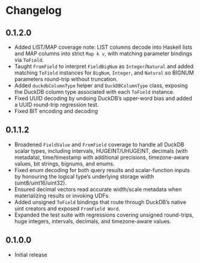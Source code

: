 # Changelog

## 0.1.2.0
- Added LIST/MAP coverage note: LIST columns decode into Haskell lists and MAP columns into strict `Map k v`, with matching parameter bindings via `ToField`.
- Taught `FromField` to interpret `FieldBigNum` as `Integer`/`Natural` and added matching `ToField` instances for `BigNum`, `Integer`, and `Natural` so BIGNUM parameters round-trip without truncation.
- Added `duckdbColumnType` helper and `DuckDBColumnType` class, exposing the DuckDB column type associated with each `ToField` instance.
- Fixed UUID decoding by undoing DuckDB’s upper-word bias and added a UUID round-trip regression test.
- Fixed BIT encoding and decoding

## 0.1.1.2
- Broadened `FieldValue` and `FromField` coverage to handle all DuckDB scalar types, including intervals, HUGEINT/UHUGEINT, decimals (with metadata), time/timestamp with additional precisions, timezone-aware values, bit strings, bignums, and enums.
- Fixed enum decoding for both query results and scalar-function inputs by honouring the logical type’s underlying storage width (uint8/uint16/uint32).
- Ensured decimal vectors read accurate width/scale metadata when materializing results or invoking UDFs.
- Added unsigned `ToField` bindings that route through DuckDB’s native uint creators and exposed `FromField Word`.
- Expanded the test suite with regressions covering unsigned round-trips, huge integers, intervals, decimals, and timezone-aware values.

## 0.1.0.0
- Initial release
